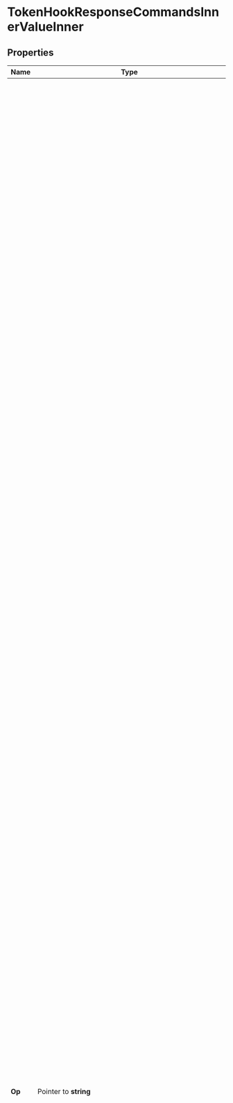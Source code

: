 # TokenHookResponseCommandsInnerValueInner

## Properties

Name | Type | Description | Notes
------------ | ------------- | ------------- | -------------
**Op** | Pointer to **string** | The name of one of the supported ops: &#x60;add&#x60;: Add a claim. &#x60;replace&#x60;: Modify an existing claim and update the token lifetime. &#x60;remove&#x60;: Remove an existing claim. #### &#x60;op: add&#x60; notes  &lt;details&gt; &lt;summary&gt;Add a claim&lt;/summary&gt;    Add a claim    **Existing JSON**    &#x60;&#x60;&#x60;   {     \&quot;employeeId\&quot;: \&quot;00u12345678\&quot;   }   &#x60;&#x60;&#x60;    **Operation**    &#x60;&#x60;&#x60;   {     \&quot;commands\&quot;: [       {         \&quot;type\&quot;: \&quot;com.okta.assertion.patch\&quot;,         \&quot;value\&quot;: [           {             \&quot;op\&quot;: \&quot;add\&quot;,             \&quot;path\&quot;: \&quot;/claims/extPatientId\&quot;,             \&quot;value\&quot;: \&quot;1234\&quot;           }         ]       },       {         \&quot;type\&quot;: \&quot;com.okta.assertion.patch\&quot;,         \&quot;value\&quot;: [           {             \&quot;op\&quot;: \&quot;add\&quot;,             \&quot;path\&quot;: \&quot;/claims/external_guid\&quot;,             \&quot;value\&quot;: \&quot;F0384685-F87D-474B-848D-2058AC5655A7\&quot;           }         ]       }     ]   }   &#x60;&#x60;&#x60;    **Updated JSON**    &#x60;&#x60;&#x60;   {     \&quot;employeeId\&quot;: \&quot;00u12345678\&quot;,     \&quot;extPatientId\&quot;: 1234,     \&quot;external_guid\&quot;: \&quot;F0384685-F87D-474B-848D-2058AC5655A7\&quot;   }   &#x60;&#x60;&#x60;    &gt; **Note:** If you use the &#x60;add&#x60; operation and include an existing claim in your response with a different value, that value is replaced. Use the &#x60;replace&#x60; operation instead. If you attempt to remove a system-specific claim or use an invalid operation, the entire PATCH fails and errors are logged in the token hooks events. See &#x60;op: replace&#x60; notes. &lt;/details&gt;  &lt;details&gt; &lt;summary&gt;Add new members to existing JSON objects&lt;/summary&gt;    If you have a JSON object in a claim called &#x60;employee_profile&#x60;, and you want to add the &#x60;department_id&#x60; member to the claim, the existing JSON is updated by specifying the claim in the path, followed by the name of the object member.    **Existing JSON**    &#x60;&#x60;&#x60;   {     \&quot;employee_profile\&quot;: {       \&quot;employee_id\&quot;: \&quot;1234\&quot;,       \&quot;name\&quot;: \&quot;Anna\&quot;     }   }   &#x60;&#x60;&#x60;    **Operation**    &#x60;&#x60;&#x60;   {     \&quot;commands\&quot;: [       {         \&quot;type\&quot;: \&quot;com.okta.identity.patch\&quot;,         \&quot;value\&quot;: [           {             \&quot;op\&quot;: \&quot;add\&quot;,             \&quot;path\&quot;: \&quot;/claims/employee_profile/department_id\&quot;,             \&quot;value\&quot;: \&quot;4947\&quot;           }         ]       }     ]   }   &#x60;&#x60;&#x60;    **Updated JSON**    &#x60;&#x60;&#x60;   {     \&quot;employee_profile\&quot;: {       \&quot;employee_id\&quot;: \&quot;1234\&quot;,       \&quot;name\&quot;: \&quot;Anna\&quot;,       \&quot;department_id\&quot;: \&quot;4947\&quot;     }   }   &#x60;&#x60;&#x60;    &gt; **Note:** If you attempt to add a member within a JSON object that doesn&#39;t exist or using an invalid operation, the entire PATCH fails and errors are logged in the token hooks events. &lt;/details&gt;  &lt;details&gt; &lt;summary&gt;Add new elements to existing arrays&lt;/summary&gt;    Append an element to an array by specifying the name of the array, followed by the index where you want to insert the element in the path. Alternatively, you can specify the array name followed by a hyphen (-) in the path to append an element at the end of the array. For example, you have an array that contains the user&#39;s preferred airports, and you want to add a new airport to the array. The existing target JSON object is updated by specifying the claim in the path, followed by the index of where to insert the claim.    **Existing JSON**    &#x60;&#x60;&#x60;   {     \&quot;preferred_airports\&quot;:[       \&quot;sjc\&quot;,       \&quot;sfo\&quot;,       \&quot;oak\&quot;     ]   }   &#x60;&#x60;&#x60;    **Operation**    &#x60;&#x60;&#x60;   {     \&quot;commands\&quot;: [       {         \&quot;type\&quot;: \&quot;com.okta.identity.patch\&quot;,         \&quot;value\&quot;: [           {             \&quot;op\&quot;: \&quot;add\&quot;,             \&quot;path\&quot;: \&quot;/claims/preferred_airports/3\&quot;,             \&quot;value\&quot;: \&quot;lax\&quot;           }         ]       }     ]   }   &#x60;&#x60;&#x60;    **Updated JSON**    &#x60;&#x60;&#x60;   {     \&quot;preferred_airports\&quot;:[       \&quot;sjc\&quot;,       \&quot;sfo\&quot;,       \&quot;oak\&quot;,       \&quot;lax\&quot;     ]   }   &#x60;&#x60;&#x60;    &gt; **Note:** If you attempt to add an element within an array that doesn&#39;t exist or specify an invalid index, the entire PATCH fails and errors are logged in the token hooks events. &lt;/details&gt;  #### &#x60;op: replace&#x60; notes  &lt;details&gt; &lt;summary&gt;Modify an existing claim&lt;/summary&gt;    You can modify (&#x60;replace&#x60;) existing custom claims or OIDC standard profile claims, such as &#x60;birthdate&#x60; and &#x60;locale&#x60;. You can&#39;t, however, modify any system-specific claims, such as &#x60;iss&#x60; or &#x60;ver&#x60;. Also, you can&#39;t modify a claim that isn&#39;t currently part of the token in the request payload. Attempting to modify a system-specific claim or using an invalid operation results in the entire PATCH failing and errors logged in the token hooks events.    See [Access Tokens Scopes and Claims](/openapi/okta-oauth/guides/overview/#access-token-scopes-and-claims) for the list of access token-reserved claims that you can&#39;t modify.    &gt; **Note:** Although the &#x60;aud&#x60; and &#x60;sub&#x60; claims are listed as reserved claims, you can modify those claims in access tokens. You can&#39;t modify these claims in ID tokens.    See [ID Token Claims](/openapi/okta-oauth/guides/overview/#id-token-claims) for a list of ID token-reserved claims that you can&#39;t modify.    **Existing target JSON object**    &#x60;&#x60;&#x60;   {     \&quot;employeeId\&quot;: \&quot;00u12345678\&quot;,     \&quot;extPatientId\&quot;: 1234,     \&quot;external_guid\&quot;: \&quot;F0384685-F87D-474B-848D-2058AC5655A7\&quot;   }   &#x60;&#x60;&#x60;    **Operation**    &#x60;&#x60;&#x60;   {     \&quot;commands\&quot;: [       {         \&quot;type\&quot;: \&quot;com.okta.identity.patch\&quot;,         \&quot;value\&quot;: [           {             \&quot;op\&quot;: \&quot;replace\&quot;,             \&quot;path\&quot;: \&quot;/claims/extPatientId\&quot;,             \&quot;value\&quot;: \&quot;12345\&quot;           },           {             \&quot;op\&quot;: \&quot;replace\&quot;,             \&quot;path\&quot;: \&quot;/claims/external_guid\&quot;,             \&quot;value\&quot;: \&quot;D1495796-G98E-585C-959E-1269CD6766B8\&quot;           }         ]       }     ]   }   &#x60;&#x60;&#x60;    **Updated JSON***    &#x60;&#x60;&#x60;   {     \&quot;employeeId\&quot;: \&quot;00u12345678\&quot;,     \&quot;extPatientId\&quot;: 12345,     \&quot;external_guid\&quot;: \&quot;D1495796-G98E-585C-959E-1269CD6766B8\&quot;   }   &#x60;&#x60;&#x60;  &lt;/details&gt;  &lt;details&gt; &lt;summary&gt;Modify members within existing JSON objects and arrays&lt;/summary&gt;    Use the &#x60;replace&#x60; operation to modify members within JSON objects and elements within arrays. For example, you have a JSON object in a claim called &#x60;employee_profile&#x60;, and you want to update the email address of the employee. The existing target JSON object is updated by specifying the claim in the path, followed by the name of the object member that you want to modify.    **Existing target JSON object**    &#x60;&#x60;&#x60;   {     \&quot;employee_profile\&quot;: {       \&quot;employee_id\&quot;:\&quot;1234\&quot;,       \&quot;name\&quot;:\&quot;Anna\&quot;,       \&quot;email\&quot;:\&quot;anna.v@company.com\&quot;       }   }   &#x60;&#x60;&#x60;    **Operation**    &#x60;&#x60;&#x60;   {     \&quot;commands\&quot;: [       {         \&quot;type\&quot;: \&quot;com.okta.identity.patch\&quot;,         \&quot;value\&quot;: [           {             \&quot;op\&quot;: \&quot;replace\&quot;,             \&quot;path\&quot;: \&quot;/claims/employee_profile/email\&quot;,             \&quot;value\&quot;: \&quot;anna@company.com\&quot;           }         ]       }     ]   }   &#x60;&#x60;&#x60;    **Updated JSON**    &#x60;&#x60;&#x60;   {     \&quot;employee_profile\&quot;: {       \&quot;employee_id\&quot;:\&quot;1234\&quot;,       \&quot;name\&quot;:\&quot;Anna\&quot;,       \&quot;email\&quot;:\&quot;anna@company.com\&quot;       }   }   &#x60;&#x60;&#x60;    &gt; **Note:** If you attempt to modify a member within a JSON object that doesn&#39;t exist or use an invalid operation, the entire PATCH fails and errors are logged in the token hooks events.    Similarly, you can replace elements in an array by specifying the array name and the valid index of the element that you want to replace in the path. &lt;/details&gt;  &lt;details&gt; &lt;summary&gt;Modify token lifetimes&lt;/summary&gt;   You can modify how long the access and ID tokens are valid by specifying the &#x60;lifetime&#x60; in seconds. The &#x60;lifetime&#x60; value must be a minimum of five minutes (300 seconds) and a maximum of 24 hours (86,400 seconds).    **Operation**    &#x60;&#x60;&#x60;   {     \&quot;commands\&quot;: [       {         \&quot;type\&quot;: \&quot;com.okta.identity.patch\&quot;,         \&quot;value\&quot;: [           {             \&quot;op\&quot;: \&quot;replace\&quot;,             \&quot;path\&quot;: \&quot;/token/lifetime/expiration\&quot;,             \&quot;value\&quot;: 36000           }         ]       },       {         \&quot;type\&quot;: \&quot;com.okta.access.patch\&quot;,         \&quot;value\&quot;: [           {             \&quot;op\&quot;: \&quot;replace\&quot;,             \&quot;path\&quot;: \&quot;/token/lifetime/expiration\&quot;,             \&quot;value\&quot;: 36000           }         ]       }     ]   }   &#x60;&#x60;&#x60;  &lt;/details&gt;  #### &#x60;op: remove&#x60; notes  &lt;details&gt; &lt;summary&gt;Remove a claim&lt;/summary&gt;    You can remove existing custom claims or OIDC standard profile claims, such as &#x60;birthdate&#x60; or &#x60;locale&#x60;. You can&#39;t, however, remove any system-specific claims, such as &#x60;iss&#x60; or &#x60;ver&#x60;. You also can&#39;t remove a claim that isn&#39;t currently part of the token in the request payload. If you attempt to remove a system-specific claim or use an invalid operation, the entire PATCH fails and errors are logged in the token hooks events.    See [Access Tokens Scopes and Claims](/openapi/okta-oauth/guides/overview/#access-token-scopes-and-claims) for the list of access token-reserved claims that you can&#39;t modify.    See [ID Token Claims](/openapi/okta-oauth/guides/overview/#id-token-claims) for a list of ID token-reserved claims that you can&#39;t modify.    **Operation**    &#x60;&#x60;&#x60;   {     \&quot;commands\&quot;: [       {         \&quot;type\&quot;: \&quot;com.okta.identity.patch\&quot;,         \&quot;value\&quot;: [           {             \&quot;op\&quot;: \&quot;remove\&quot;,             \&quot;path\&quot;: \&quot;/claims/birthdate\&quot;,             \&quot;value\&quot;: null           }         ]       },       {         \&quot;type\&quot;: \&quot;com.okta.access.patch\&quot;,         \&quot;value\&quot;: [           {             \&quot;op\&quot;: \&quot;remove\&quot;,             \&quot;path\&quot;: \&quot;/claims/external_guid\&quot;           }         ]       }     ]   }   &#x60;&#x60;&#x60;    &gt; **Note:** The &#x60;value&#x60; property for the &#x60;remove&#x60; operation isn&#39;t required. If you provide it in the response, it should be set to &#x60;null&#x60;. Providing any other value fails the entire PATCH response.  &lt;/details&gt;  &lt;details&gt; &lt;summary&gt;Remove members from existing arrays&lt;/summary&gt;    Use the &#x60;remove&#x60; operation to remove members from existing arrays. For example, you have an array that contains the user&#39;s preferred airports, and you want to remove an airport from the array. The existing target JSON object is updated by specifying the array name followed by the index of the element that you want to remove. You don&#39;t need to specify a value for the remove operation, but you can specify &#x60;null&#x60; as the value if you want.    **Existing target JSON object**    &#x60;&#x60;&#x60;   {     \&quot;preferred_airports\&quot;: [         \&quot;sjc\&quot;,         \&quot;lax\&quot;,         \&quot;sfo\&quot;,         \&quot;oak\&quot;       ]   }   &#x60;&#x60;&#x60;    **Operation**    &#x60;&#x60;&#x60;   {     \&quot;commands\&quot;: [       {         \&quot;type\&quot;: \&quot;com.okta.identity.patch\&quot;,         \&quot;value\&quot;: [           {             \&quot;op\&quot;: \&quot;remove\&quot;,             \&quot;path\&quot;: \&quot;/claims/preferred_airports/1\&quot;           }         ]       }     ]   }   &#x60;&#x60;&#x60;    **Updated JSON**    &#x60;&#x60;&#x60;   {     \&quot;preferred_airports\&quot;: [         \&quot;sjc\&quot;,         \&quot;sfo\&quot;,         \&quot;oak\&quot;       ]   }   &#x60;&#x60;&#x60;  &lt;/details&gt;  &lt;details&gt; &lt;summary&gt;Remove members from existing JSON objects&lt;/summary&gt;   Use the &#x60;remove&#x60; operation to remove members from existing JSON objects. Do this by specifying the JSON object in the path, followed by the claim member that you would like to remove. For example, you have an &#x60;employee_profile&#x60; claim, and you want to remove &#x60;email&#x60; from it.  **Existing target JSON object**  &#x60;&#x60;&#x60; {   \&quot;employee_profile\&quot;: {     \&quot;employee_id\&quot;:\&quot;1234\&quot;,     \&quot;name\&quot;:\&quot;Anna\&quot;,     \&quot;email\&quot;:\&quot;anna.v@company.com\&quot;     } } &#x60;&#x60;&#x60;  **Operation**  &#x60;&#x60;&#x60; {   \&quot;commands\&quot;: [     {       \&quot;type\&quot;: \&quot;com.okta.identity.patch\&quot;,       \&quot;value\&quot;: [         {           \&quot;op\&quot;: \&quot;remove\&quot;,           \&quot;path\&quot;: \&quot;/claims/employee_profile/email\&quot;         }       ]     }   ] } &#x60;&#x60;&#x60;  **Updated JSON** &#x60;&#x60;&#x60; {   \&quot;employee_profile\&quot;: {     \&quot;employee_id\&quot;:\&quot;1234\&quot;,     \&quot;name\&quot;:\&quot;Anna\&quot;,     } } &#x60;&#x60;&#x60;  &lt;/details&gt; | [optional] 
**Path** | Pointer to **string** | Location within the token to apply the operation, specified as a slash-delimited path. When you add, replace, or remove a claim, this path always begins with &#x60;/claims/&#x60; and is followed by the name of the new claim that you&#39;re adding. When you replace a token lifetime, the path should always be &#x60;/token/lifetime/expiration&#x60;. | [optional] 
**Value** | Pointer to [**TokenHookResponseCommandsInnerValueInnerValue**](TokenHookResponseCommandsInnerValueInnerValue.md) |  | [optional] 

## Methods

### NewTokenHookResponseCommandsInnerValueInner

`func NewTokenHookResponseCommandsInnerValueInner() *TokenHookResponseCommandsInnerValueInner`

NewTokenHookResponseCommandsInnerValueInner instantiates a new TokenHookResponseCommandsInnerValueInner object
This constructor will assign default values to properties that have it defined,
and makes sure properties required by API are set, but the set of arguments
will change when the set of required properties is changed

### NewTokenHookResponseCommandsInnerValueInnerWithDefaults

`func NewTokenHookResponseCommandsInnerValueInnerWithDefaults() *TokenHookResponseCommandsInnerValueInner`

NewTokenHookResponseCommandsInnerValueInnerWithDefaults instantiates a new TokenHookResponseCommandsInnerValueInner object
This constructor will only assign default values to properties that have it defined,
but it doesn't guarantee that properties required by API are set

### GetOp

`func (o *TokenHookResponseCommandsInnerValueInner) GetOp() string`

GetOp returns the Op field if non-nil, zero value otherwise.

### GetOpOk

`func (o *TokenHookResponseCommandsInnerValueInner) GetOpOk() (*string, bool)`

GetOpOk returns a tuple with the Op field if it's non-nil, zero value otherwise
and a boolean to check if the value has been set.

### SetOp

`func (o *TokenHookResponseCommandsInnerValueInner) SetOp(v string)`

SetOp sets Op field to given value.

### HasOp

`func (o *TokenHookResponseCommandsInnerValueInner) HasOp() bool`

HasOp returns a boolean if a field has been set.

### GetPath

`func (o *TokenHookResponseCommandsInnerValueInner) GetPath() string`

GetPath returns the Path field if non-nil, zero value otherwise.

### GetPathOk

`func (o *TokenHookResponseCommandsInnerValueInner) GetPathOk() (*string, bool)`

GetPathOk returns a tuple with the Path field if it's non-nil, zero value otherwise
and a boolean to check if the value has been set.

### SetPath

`func (o *TokenHookResponseCommandsInnerValueInner) SetPath(v string)`

SetPath sets Path field to given value.

### HasPath

`func (o *TokenHookResponseCommandsInnerValueInner) HasPath() bool`

HasPath returns a boolean if a field has been set.

### GetValue

`func (o *TokenHookResponseCommandsInnerValueInner) GetValue() TokenHookResponseCommandsInnerValueInnerValue`

GetValue returns the Value field if non-nil, zero value otherwise.

### GetValueOk

`func (o *TokenHookResponseCommandsInnerValueInner) GetValueOk() (*TokenHookResponseCommandsInnerValueInnerValue, bool)`

GetValueOk returns a tuple with the Value field if it's non-nil, zero value otherwise
and a boolean to check if the value has been set.

### SetValue

`func (o *TokenHookResponseCommandsInnerValueInner) SetValue(v TokenHookResponseCommandsInnerValueInnerValue)`

SetValue sets Value field to given value.

### HasValue

`func (o *TokenHookResponseCommandsInnerValueInner) HasValue() bool`

HasValue returns a boolean if a field has been set.


[[Back to Model list]](../README.md#documentation-for-models) [[Back to API list]](../README.md#documentation-for-api-endpoints) [[Back to README]](../README.md)


